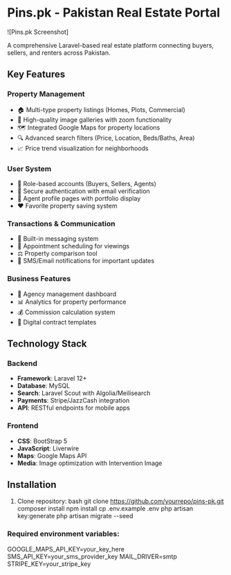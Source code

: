 # Pins.pk - Pakistan Real Estate Portal

![Pins.pk Screenshot] <!-- Add actual screenshot later -->

A comprehensive Laravel-based real estate platform connecting buyers, sellers, and renters across Pakistan.

## Key Features

### Property Management

-   🏠 Multi-type property listings (Homes, Plots, Commercial)
-   📸 High-quality image galleries with zoom functionality
-   🗺️ Integrated Google Maps for property locations
-   🔍 Advanced search filters (Price, Location, Beds/Baths, Area)
-   📈 Price trend visualization for neighborhoods

### User System

-   👤 Role-based accounts (Buyers, Sellers, Agents)
-   🔐 Secure authentication with email verification
-   💼 Agent profile pages with portfolio display
-   ❤️ Favorite property saving system

### Transactions & Communication

-   💬 Built-in messaging system
-   📅 Appointment scheduling for viewings
-   ⚖️ Property comparison tool
-   📱 SMS/Email notifications for important updates

### Business Features

-   🏢 Agency management dashboard
-   📊 Analytics for property performance
-   💰 Commission calculation system
-   📑 Digital contract templates

## Technology Stack

### Backend

-   **Framework**: Laravel 12+
-   **Database**: MySQL
-   **Search**: Laravel Scout with Algolia/Meilisearch
-   **Payments**: Stripe/JazzCash integration
-   **API**: RESTful endpoints for mobile apps

### Frontend

-   **CSS**: BootStrap 5
-   **JavaScript**: Liverwire
-   **Maps**: Google Maps API
-   **Media**: Image optimization with Intervention Image

## Installation

1. Clone repository:
   bash
   git clone https://github.com/yourrepo/pins-pk.git
   composer install
   npm install
   cp .env.example .env
   php artisan key:generate
   php artisan migrate --seed

### Required environment variables:

GOOGLE_MAPS_API_KEY=your_key_here
SMS_API_KEY=your_sms_provider_key
MAIL_DRIVER=smtp
STRIPE_KEY=your_stripe_key
